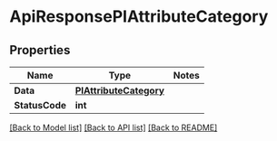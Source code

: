 # ApiResponsePIAttributeCategory

## Properties
Name | Type | Notes
------------ | ------------- | -------------
**Data** | **[**PIAttributeCategory**](../Model/PIAttributeCategory.md)**
**StatusCode** | **int**

[[Back to Model list]](../../README.md#documentation-for-models) [[Back to API list]](../../README.md#documentation-for-api-endpoints) [[Back to README]](../../README.md)
